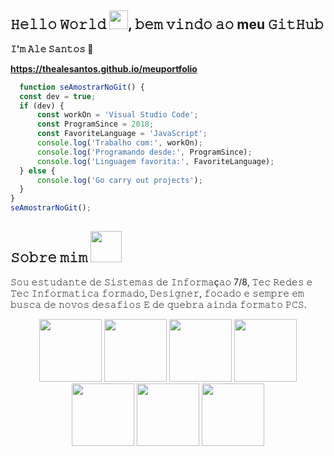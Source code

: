 ## 𝙷𝚎𝚕𝚕𝚘 𝚆𝚘𝚛𝚕𝚍 <img src="https://lane-seven.s3.us-west-1.amazonaws.com/wp-content/uploads/2021/12/23144218/Spinning-Globe-1200x1200-NO-BACKGROUND.gif" width="30">, 𝚋𝚎𝚖 𝚟𝚒𝚗𝚍𝚘 𝚊𝚘 meu 𝙶𝚒𝚝𝙷𝚞𝚋
  **𝙸'𝚖 𝙰𝚕𝚎 𝚂𝚊𝚗𝚝𝚘𝚜 🖖**
  

**https://thealesantos.github.io/meuportfolio**

  ``` JAVASCRIPT
    function seAmostrarNoGit() {
    const dev = true;
    if (dev) {
        const workOn = 'Visual Studio Code';
        const ProgramSince = 2018;
        const FavoriteLanguage = 'JavaScript';
        console.log('Trabalho com:', workOn);
        console.log('Programando desde:', ProgramSince);
        console.log('Linguagem favorita:', FavoriteLanguage);
    } else {
        console.log('Go carry out projects');
    }
}
seAmostrarNoGit();
  ```
## 𝚂𝚘𝚋𝚛𝚎 𝚖𝚒𝚖 <img src="https://camo.githubusercontent.com/db3170a222359c552da8b1a4308ad234548e5c35555e74902af13f81dad7d23f/68747470733a2f2f6d65646961312e67697068792e636f6d2f6d656469612f517853526d55657137525549484c784144632f67697068792e676966" width="50">
𝚂𝚘𝚞 𝚎𝚜𝚝𝚞𝚍𝚊𝚗𝚝𝚎 𝚍𝚎 𝚂𝚒𝚜𝚝𝚎𝚖𝚊𝚜 𝚍𝚎 𝙸𝚗𝚏𝚘𝚛𝚖𝚊ç𝚊𝚘 7/8, 𝚃𝚎𝚌 𝚁𝚎𝚍𝚎𝚜 𝚎 𝚃𝚎𝚌 𝙸𝚗𝚏𝚘𝚛𝚖𝚊𝚝𝚒𝚌𝚊 𝚏𝚘𝚛𝚖𝚊𝚍𝚘, 𝙳𝚎𝚜𝚒𝚐𝚗𝚎𝚛, 𝚏𝚘𝚌𝚊𝚍𝚘 𝚎 𝚜𝚎𝚖𝚙𝚛𝚎 𝚎𝚖 𝚋𝚞𝚜𝚌𝚊 𝚍𝚎 𝚗𝚘𝚟𝚘𝚜 𝚍𝚎𝚜𝚊𝚏𝚒𝚘𝚜 𝙴 𝚍𝚎 𝚚𝚞𝚎𝚋𝚛𝚊 𝚊𝚒𝚗𝚍𝚊 𝚏𝚘𝚛𝚖𝚊𝚝𝚘 𝙿𝙲𝚂.

<div align="center">
<img src="https://user-images.githubusercontent.com/74038190/212257468-1e9a91f1-b626-4baa-b15d-5c385dfa7ed2.gif" width="100">
<img src="https://user-images.githubusercontent.com/74038190/212257465-7ce8d493-cac5-494e-982a-5a9deb852c4b.gif" width="100">
<img src="https://github.com/Anmol-Baranwal/Cool-GIFs-For-GitHub/assets/74038190/29fd6286-4e7b-4d6c-818f-c4765d5e39a9" width="100">
<img src="https://github.com/Anmol-Baranwal/Cool-GIFs-For-GitHub/assets/74038190/67f477ed-6624-42da-99f0-1a7b1a16eecb" width="100">
<img src="https://user-images.githubusercontent.com/74038190/212257454-16e3712e-945a-4ca2-b238-408ad0bf87e6.gif" width="100">
<img src="https://user-images.githubusercontent.com/74038190/212257460-738ff738-247f-4445-a718-cdd0ca76e2db.gif" width="100">
<img src="https://user-images.githubusercontent.com/74038190/212257467-871d32b7-e401-42e8-a166-fcfd7baa4c6b.gif" width="100">
<!-- <img src="https://user-images.githubusercontent.com/74038190/212280805-9bcb336b-8c55-46a8-abf8-ff286ab55472.gif" width="100"> -->
</div>

<!-- 
## CURIOSITIES ##

- 🔭 I’m currently working on ...
- 🌱 I’m currently learning ...
- 👯 I’m looking to collaborate on ...
- 🤔 I’m looking for help with ...
- 💬 Ask me about ...
- 📫 How to reach me: ...
- 😄 Pronouns: ...
- ⚡ Fun fact: ...


https://github.com/Anmol-Baranwal/Cool-GIFs-For-GitHub?tab=readme-ov-file
-->
